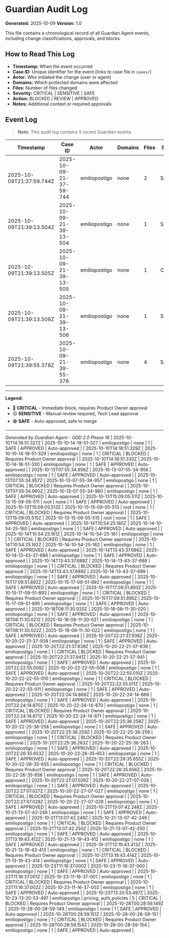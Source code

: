 # Guardian Audit Log

**Generated:** 2025-10-09
**Version:** 1.0

This file contains a chronological record of all Guardian Agent events, including change classifications, approvals, and blocks.

## How to Read This Log

- **Timestamp:** When the event occurred
- **Case ID:** Unique identifier for the event (links to case file in `cases/`)
- **Actor:** Who initiated the change (user or agent)
- **Domains:** Which protected domains were affected
- **Files:** Number of files changed
- **Severity:** CRITICAL | SENSITIVE | SAFE
- **Action:** BLOCKED | REVIEW | APPROVED
- **Notes:** Additional context or required approvals

## Event Log

> **Note:** This audit log contains 5 recent Guardian events.

| Timestamp | Case ID | Actor | Domains | Files | Severity | Action | Notes |
|-----------|---------|-------|---------|-------|----------|--------|-------|
| 2025-10-09T21:37:59.744Z | 2025-10-09-21-37-59-744 | emiliopostigo | none | 2 | SAFE | APPROVED | Auto-approved |
| 2025-10-09T21:39:13.504Z | 2025-10-09-21-39-13-504 | emiliopostigo | none | 1 | SAFE | APPROVED | Auto-approved |
| 2025-10-09T21:39:13.505Z | 2025-10-09-21-39-13-505 | emiliopostigo | none | 1 | CRITICAL | BLOCKED | Requires Product Owner approval |
| 2025-10-09T21:39:13.506Z | 2025-10-09-21-39-13-506 | emiliopostigo | none | 1 | SAFE | APPROVED | Auto-approved |
| 2025-10-09T21:39:55.378Z | 2025-10-09-21-39-55-378 | emiliopostigo | none | 4 | SAFE | APPROVED | Auto-approved |

---

**Legend:**

- 🔴 **CRITICAL** - Immediate block, requires Product Owner approval
- 🟡 **SENSITIVE** - Manual review required, Tech Lead approval
- 🟢 **SAFE** - Auto-approved, safe to merge

---

*Generated by Guardian Agent - GDD 2.0 Phase 16*
| 2025-10-10T14:18:51.327Z | 2025-10-10-14-18-51-327 | emiliopostigo | none | 1 | SAFE | APPROVED | Auto-approved |
| 2025-10-10T14:18:51.329Z | 2025-10-10-14-18-51-329 | emiliopostigo | none | 1 | CRITICAL | BLOCKED | Requires Product Owner approval |
| 2025-10-10T14:18:51.330Z | 2025-10-10-14-18-51-330 | emiliopostigo | none | 1 | SAFE | APPROVED | Auto-approved |
| 2025-10-13T07:55:34.956Z | 2025-10-13-07-55-34-956 | emiliopostigo | none | 1 | SAFE | APPROVED | Auto-approved |
| 2025-10-13T07:55:34.957Z | 2025-10-13-07-55-34-957 | emiliopostigo | none | 1 | CRITICAL | BLOCKED | Requires Product Owner approval |
| 2025-10-13T07:55:34.960Z | 2025-10-13-07-55-34-960 | emiliopostigo | none | 1 | SAFE | APPROVED | Auto-approved |
| 2025-10-13T15:09:05.511Z | 2025-10-13-15-09-05-511 | root | none | 1 | SAFE | APPROVED | Auto-approved |
| 2025-10-13T15:09:05.513Z | 2025-10-13-15-09-05-513 | root | none | 1 | CRITICAL | BLOCKED | Requires Product Owner approval |
| 2025-10-13T15:09:05.515Z | 2025-10-13-15-09-05-515 | root | none | 1 | SAFE | APPROVED | Auto-approved |
| 2025-10-14T10:54:25.160Z | 2025-10-14-10-54-25-160 | emiliopostigo | none | 1 | SAFE | APPROVED | Auto-approved |
| 2025-10-14T10:54:25.161Z | 2025-10-14-10-54-25-161 | emiliopostigo | none | 1 | CRITICAL | BLOCKED | Requires Product Owner approval |
| 2025-10-14T10:54:25.162Z | 2025-10-14-10-54-25-162 | emiliopostigo | none | 1 | SAFE | APPROVED | Auto-approved |
| 2025-10-14T13:43:37.686Z | 2025-10-14-13-43-37-686 | emiliopostigo | none | 1 | SAFE | APPROVED | Auto-approved |
| 2025-10-14T13:43:37.688Z | 2025-10-14-13-43-37-688 | emiliopostigo | none | 1 | CRITICAL | BLOCKED | Requires Product Owner approval |
| 2025-10-14T13:43:37.689Z | 2025-10-14-13-43-37-689 | emiliopostigo | none | 1 | SAFE | APPROVED | Auto-approved |
| 2025-10-15T17:09:51.892Z | 2025-10-15-17-09-51-892 | emiliopostigo | none | 1 | SAFE | APPROVED | Auto-approved |
| 2025-10-15T17:09:51.893Z | 2025-10-15-17-09-51-893 | emiliopostigo | none | 1 | CRITICAL | BLOCKED | Requires Product Owner approval |
| 2025-10-15T17:09:51.895Z | 2025-10-15-17-09-51-895 | emiliopostigo | none | 1 | SAFE | APPROVED | Auto-approved |
| 2025-10-18T08:11:30.020Z | 2025-10-18-08-11-30-020 | emiliopostigo | none | 1 | SAFE | APPROVED | Auto-approved |
| 2025-10-18T08:11:30.021Z | 2025-10-18-08-11-30-021 | emiliopostigo | none | 1 | CRITICAL | BLOCKED | Requires Product Owner approval |
| 2025-10-18T08:11:30.022Z | 2025-10-18-08-11-30-022 | emiliopostigo | none | 1 | SAFE | APPROVED | Auto-approved |
| 2025-10-20T22:21:37.938Z | 2025-10-20-22-21-37-938 | emiliopostigo | none | 1 | SAFE | APPROVED | Auto-approved |
| 2025-10-20T22:21:37.939Z | 2025-10-20-22-21-37-939 | emiliopostigo | none | 1 | CRITICAL | BLOCKED | Requires Product Owner approval |
| 2025-10-20T22:21:37.941Z | 2025-10-20-22-21-37-941 | emiliopostigo | none | 1 | SAFE | APPROVED | Auto-approved |
| 2025-10-20T22:22:55.008Z | 2025-10-20-22-22-55-008 | emiliopostigo | none | 1 | SAFE | APPROVED | Auto-approved |
| 2025-10-20T22:22:55.010Z | 2025-10-20-22-22-55-010 | emiliopostigo | none | 1 | CRITICAL | BLOCKED | Requires Product Owner approval |
| 2025-10-20T22:22:55.011Z | 2025-10-20-22-22-55-011 | emiliopostigo | none | 1 | SAFE | APPROVED | Auto-approved |
| 2025-10-20T22:24:14.869Z | 2025-10-20-22-24-14-869 | emiliopostigo | none | 1 | SAFE | APPROVED | Auto-approved |
| 2025-10-20T22:24:14.870Z | 2025-10-20-22-24-14-870 | emiliopostigo | none | 1 | CRITICAL | BLOCKED | Requires Product Owner approval |
| 2025-10-20T22:24:14.871Z | 2025-10-20-22-24-14-871 | emiliopostigo | none | 1 | SAFE | APPROVED | Auto-approved |
| 2025-10-20T22:25:36.258Z | 2025-10-20-22-25-36-258 | emiliopostigo | none | 1 | SAFE | APPROVED | Auto-approved |
| 2025-10-20T22:25:36.259Z | 2025-10-20-22-25-36-259 | emiliopostigo | none | 1 | CRITICAL | BLOCKED | Requires Product Owner approval |
| 2025-10-20T22:25:36.263Z | 2025-10-20-22-25-36-263 | emiliopostigo | none | 1 | SAFE | APPROVED | Auto-approved |
| 2025-10-20T22:26:35.653Z | 2025-10-20-22-26-35-653 | emiliopostigo | none | 1 | SAFE | APPROVED | Auto-approved |
| 2025-10-20T22:26:35.655Z | 2025-10-20-22-26-35-655 | emiliopostigo | none | 1 | CRITICAL | BLOCKED | Requires Product Owner approval |
| 2025-10-20T22:26:35.656Z | 2025-10-20-22-26-35-656 | emiliopostigo | none | 1 | SAFE | APPROVED | Auto-approved |
| 2025-10-20T22:27:07.026Z | 2025-10-20-22-27-07-026 | emiliopostigo | none | 1 | SAFE | APPROVED | Auto-approved |
| 2025-10-20T22:27:07.027Z | 2025-10-20-22-27-07-027 | emiliopostigo | none | 1 | CRITICAL | BLOCKED | Requires Product Owner approval |
| 2025-10-20T22:27:07.028Z | 2025-10-20-22-27-07-028 | emiliopostigo | none | 1 | SAFE | APPROVED | Auto-approved |
| 2025-10-21T13:07:42.248Z | 2025-10-21-13-07-42-248 | emiliopostigo | none | 1 | SAFE | APPROVED | Auto-approved |
| 2025-10-21T13:07:42.249Z | 2025-10-21-13-07-42-249 | emiliopostigo | none | 1 | CRITICAL | BLOCKED | Requires Product Owner approval |
| 2025-10-21T13:07:42.250Z | 2025-10-21-13-07-42-250 | emiliopostigo | none | 1 | SAFE | APPROVED | Auto-approved |
| 2025-10-21T13:19:43.412Z | 2025-10-21-13-19-43-412 | emiliopostigo | none | 1 | SAFE | APPROVED | Auto-approved |
| 2025-10-21T13:19:43.413Z | 2025-10-21-13-19-43-413 | emiliopostigo | none | 1 | CRITICAL | BLOCKED | Requires Product Owner approval |
| 2025-10-21T13:19:43.414Z | 2025-10-21-13-19-43-414 | emiliopostigo | none | 1 | SAFE | APPROVED | Auto-approved |
| 2025-10-23T11:16:37.000Z | 2025-10-23-11-16-37-000 | emiliopostigo | none | 1 | SAFE | APPROVED | Auto-approved |
| 2025-10-23T11:16:37.001Z | 2025-10-23-11-16-37-001 | emiliopostigo | none | 1 | CRITICAL | BLOCKED | Requires Product Owner approval |
| 2025-10-23T11:16:37.002Z | 2025-10-23-11-16-37-002 | emiliopostigo | none | 1 | SAFE | APPROVED | Auto-approved |
| 2025-10-23T13:20:53.497Z | 2025-10-23-13-20-53-497 | emiliopostigo | pricing, auth_policies | 5 | CRITICAL | BLOCKED | Requires Product Owner approval |
| 2025-10-28T00:28:59.149Z | 2025-10-28-00-28-59-149 | emiliopostigo | none | 1 | SAFE | APPROVED | Auto-approved |
| 2025-10-28T00:28:59.151Z | 2025-10-28-00-28-59-151 | emiliopostigo | none | 1 | CRITICAL | BLOCKED | Requires Product Owner approval |
| 2025-10-28T00:28:59.154Z | 2025-10-28-00-28-59-154 | emiliopostigo | none | 1 | SAFE | APPROVED | Auto-approved |
